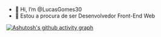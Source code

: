 - 👋 Hi, I’m @LucasGomes30
- 👀 Estou a procura de ser Desenvolvedor Front-End Web

[![Ashutosh's github activity graph](https://github-readme-activity-graph.vercel.app/graph?username=&bg_color=030303&color=e6aa28&line=ffffff&point=ffffff&area=true&hide_border=true)](https://github.com/ashutosh00710/github-readme-activity-graph)
